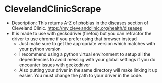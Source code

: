 # ClevelandClinicScrape
  - Description: This returns A-Z of phobias in the diseases section of Cleveland Clinic. https://my.clevelandclinic.org/health/diseases
  - It is made to use with geckodriver (firefox) but you can refractor the driver to use chrome if you prefer using that browser instead
      - Just make sure to get the appropriate version which matches with your python version
      - I recommend using a python virtual environment to setup all the dependencies to avoid messing with your global settings if you do encounter issues with             geckodriver
      - Also putting your driver in the same directory will make linking it up easier. You must change the path to your driver in the code.
